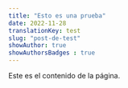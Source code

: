 ```yaml
---
title: "Esto es una prueba"
date: 2022-11-28
translationKey: test
slug: "post-de-test"
showAuthor: true
showAuthorsBadges : true
---
```

Este es el contenido de la página.